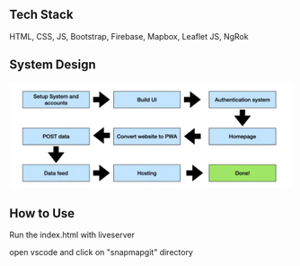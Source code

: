 ## Tech Stack


HTML, CSS, JS, Bootstrap, Firebase, Mapbox, Leaflet JS, NgRok

## System Design 

![alt text](image-1.png)

## How to Use

Run the index.html with liveserver

open vscode and click on "snapmapgit" directory